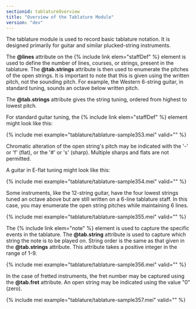 ```yaml
---
sectionid: tablatureOverview
title: "Overview of the Tablature Module"
version: "dev"
---
```


The tablature module is used to record basic tablature notation. It is designed primarily for guitar and similar plucked-string instruments.

The **@lines** attribute on the {% include link elem="staffDef" %} element is used to define the number of lines, courses, or strings, present in the tablature. The **@tab.strings** attribute is then used to enumerate the pitches of the open strings. It is important to note that this is given using the written pitch, not the sounding pitch. For example, the Western 6-string guitar, in standard tuning, sounds an octave below written pitch.

The **@tab.strings** attribute gives the string tuning, ordered from highest to lowest pitch.

For standard guitar tuning, the {% include link elem="staffDef" %} element might look like this:

{% include mei example="tablature/tablature-sample353.mei" valid="" %}

Chromatic alteration of the open string's pitch may be indicated with the '-' or 'f' (flat), or the '#' or 's' (sharp). Multiple sharps and flats are not permitted.

A guitar in E-flat tuning might look like this:

{% include mei example="tablature/tablature-sample354.mei" valid="" %}

Some instruments, like the 12-string guitar, have the four lowest strings tuned an octave above but are still written on a 6-line tablature staff. In this case, you may enumerate the open string pitches while maintaining 6 lines.

{% include mei example="tablature/tablature-sample355.mei" valid="" %}

The {% include link elem="note" %} element is used to capture the specific events in the tablature. The **@tab.string** attribute is used to capture which string the note is to be played on. String order is the same as that given in the **@tab.strings** attribute. This attribute takes a positive integer in the range of 1-9.

{% include mei example="tablature/tablature-sample356.mei" valid="" %}

In the case of fretted instruments, the fret number may be captured using the **@tab.fret** attribute. An open string may be indicated using the value "0" (zero).

{% include mei example="tablature/tablature-sample357.mei" valid="" %}
